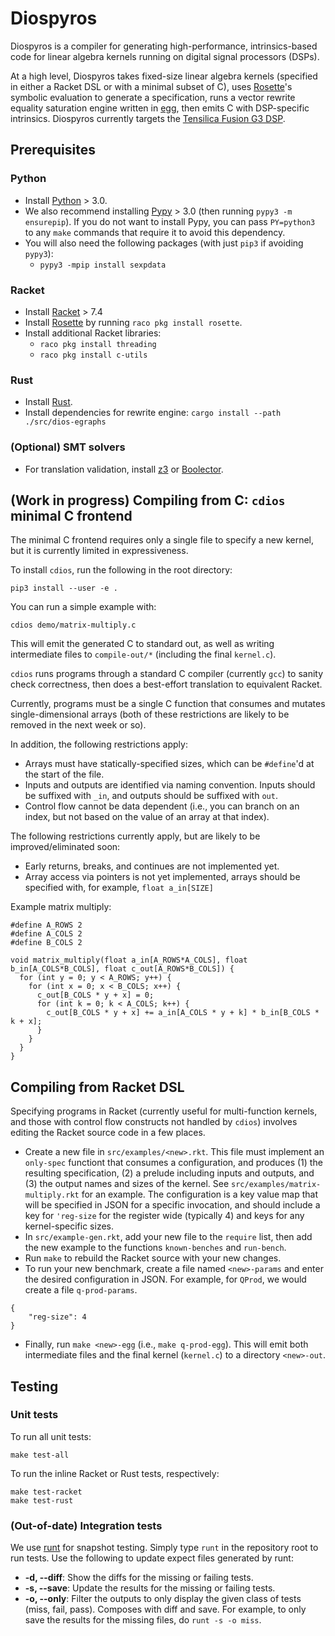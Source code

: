 # Diospyros

Diospyros is a compiler for generating high-performance, intrinsics-based
code for linear algebra kernels running on digital signal processors (DSPs).

At a high level, Diospyros takes fixed-size linear algebra kernels (specified
in either a Racket DSL or with a minimal subset of C), uses [Rosette][]'s symbolic
evaluation to generate a specification, runs a vector rewrite equality saturation engine written in
[egg][], then emits C with DSP-specific intrinsics. Diospyros currently targets the [Tensilica Fusion G3 DSP][fusiong3]. 

## Prerequisites

### Python
- Install [Python][] > 3.0.
- We also recommend installing [Pypy][] > 3.0 (then running `pypy3 -m ensurepip`).
 If you do not want to install Pypy,
you can pass `PY=python3` to any `make` commands that require it to avoid this
dependency.
- You will also need the following packages (with just `pip3` if avoiding `pypy3`):
    - `pypy3 -mpip install sexpdata`

### Racket
- Install [Racket][] > 7.4
- Install [Rosette][] by running `raco pkg install rosette`.
- Install additional Racket libraries:
    - `raco pkg install threading`
    - `raco pkg install c-utils`

### Rust
- Install [Rust][].
- Install dependencies for rewrite engine: `cargo install --path ./src/dios-egraphs`

### (Optional) SMT solvers
- For translation validation, install [z3][] or [Boolector][].


## (Work in progress) Compiling from C: `cdios` minimal C frontend
The minimal C frontend requires only a single file to specify a new kernel, but
it is currently limited in expressiveness.

To install `cdios`, run the following in the root directory:
```
pip3 install --user -e .
```

You can run a simple example with:
```
cdios demo/matrix-multiply.c
```

This will emit the generated C to standard out, as well as writing intermediate
files to `compile-out/*` (including the final `kernel.c`).

`cdios` runs programs through a standard C compiler (currently `gcc`) to sanity
check correctness, then does a best-effort translation to equivalent Racket.

Currently, programs must be a single C function that consumes and mutates
single-dimensional arrays (both of these restrictions are likely to be removed
in the next week or so).

In addition, the following restrictions apply:
- Arrays must have statically-specified sizes, which can be `#define`'d at the
 start of the file.
- Inputs and outputs are identified via naming convention. Inputs should be
suffixed with `_in`, and outputs should be suffixed with `out`.
- Control flow cannot be data dependent (i.e., you can branch on an index, but
not based on the value of an array at that index).

The following restrictions currently apply, but are likely to be improved/eliminated
soon:
- Early returns, breaks, and continues are not implemented yet.
- Array access via pointers is not yet implemented, arrays should be specified
with, for example, `float a_in[SIZE]`

Example matrix multiply:
```
#define A_ROWS 2
#define A_COLS 2
#define B_COLS 2

void matrix_multiply(float a_in[A_ROWS*A_COLS], float b_in[A_COLS*B_COLS], float c_out[A_ROWS*B_COLS]) {
  for (int y = 0; y < A_ROWS; y++) {
    for (int x = 0; x < B_COLS; x++) {
      c_out[B_COLS * y + x] = 0;
      for (int k = 0; k < A_COLS; k++) {
        c_out[B_COLS * y + x] += a_in[A_COLS * y + k] * b_in[B_COLS * k + x];
      }
    }
  }
}
```

## Compiling from Racket DSL

Specifying programs in Racket (currently useful for multi-function kernels, and
those with control flow constructs not handled by `cdios`) involves editing the
Racket source code in a few places.

- Create a new file in `src/examples/<new>.rkt`. This file must implement an
    `only-spec` functiont that consumes a configuration, and produces (1) the
    resulting specification, (2) a prelude including inputs and outputs, and (3)
    the output names and sizes of the kernel. See
     `src/examples/matrix-multiply.rkt` for an example. The configuration is a
     key value map that will be specified in JSON for a specific invocation,
     and should include a key for `'reg-size` for the register wide (typically
     4) and keys for any kernel-specific sizes.
- In `src/example-gen.rkt`, add your new file to the `require` list, then add
    the new example to the functions `known-benches` and `run-bench`.
- Run `make` to rebuild the Racket source with your new changes.
- To run your new benchmark, create a file named `<new>-params` and enter the
    desired configuration in JSON. For example, for `QProd`, we would create a
    file `q-prod-params`.

```
{
    "reg-size": 4
}
```
- Finally, run `make <new>-egg` (i.e., `make q-prod-egg`). This will emit both
    intermediate files and the final kernel (`kernel.c`) to a directory
    `<new>-out`.

## Testing

### Unit tests

To run all unit tests:
```
make test-all
```

To run the inline Racket or Rust tests, respectively:
```
make test-racket
make test-rust
```

### (Out-of-date) Integration tests

We use [runt][] for snapshot testing. Simply type `runt` in the repository root
to run tests. Use the following to update expect files generated by runt:

- **-d, --diff**: Show the diffs for the missing or failing tests.
- **-s, --save**: Update the results for the missing or failing tests.
- **-o, --only**: Filter the outputs to only display the given class of tests
  (miss, fail, pass). Composes with diff and save. For example, to only save
  the results for the missing files, do `runt -s -o miss`.

[boolector]: https://github.com/Boolector/boolector
[egg]:https://docs.rs/egg/0.5.0/egg/index.html
[fusiong3]: https://ip.cadence.com/uploads/1085/Fusion_G3_DSP_DS_FINAL-pdf
[pypy]: https://doc.pypy.org/en/latest/install.html
[python]: https://www.python.org/downloads/
[racket]: https://github.com/racket/racket
[rosette]: https://docs.racket-lang.org/rosette-guide/index.html
[runt]: https://github.com/rachitnigam/runt
[rust]: https://www.rust-lang.org/
[rust]: https://www.rust-lang.org/tools/install
[z3]: https://github.com/Z3Prover/z3
